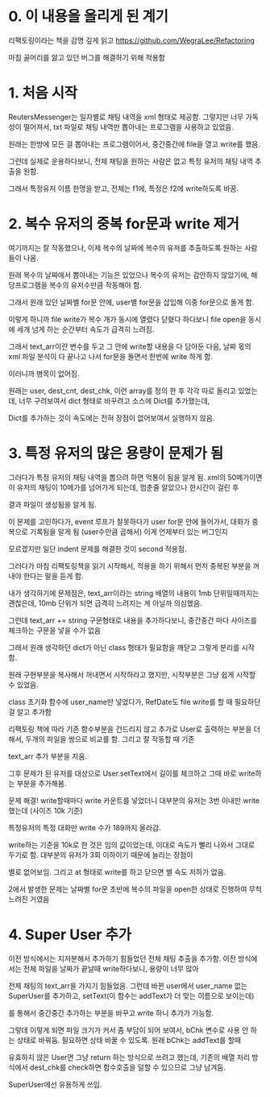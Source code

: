 # 0. 이 내용을 올리게 된 계기

리팩토링이라는 책을 감명 깊게 읽고 https://github.com/WegraLee/Refactoring

마침 골머리를 앓고 있던 버그를 해결하기 위해 적용함


# 1. 처음 시작

ReutersMessenger는 일자별로 채팅 내역을 xml 형태로 제공함. 그렇지만 너무 가독성이 떨어져서, txt 파일로 채팅 내역만 뽑아내는 프로그램을 사용하고 있었음.

원래는 한방에 모든 걸 뽑아내는 프로그램이어서, 중간중간에 file을 열고 write를 했음. 

그런데 실제로 운용하다보니, 전체 채팅을 원하는 사람은 없고 특정 유저의 채팅 내역 추출을 원함.

그래서 특정유저 이름 한명을 받고, 전체는 f1에, 특정은 f2에 write하도록 바꿈.


# 2. 복수 유저의 중복 for문과 write 제거

여기까지는 잘 작동했으나, 이제 복수의 날짜에 복수의 유저를 추출하도록 원하는 사람들이 나옴.

원래 복수의 날짜에서 뽑아내는 기능은 있었으나 복수의 유저는 감안하지 않았기에, 해당프로그램을 복수의 유저수만큼 작동해야 함. 

그래서 원래 있던 날짜별 for문 안에, user별 for문을 삽입해 이중 for문으로 돌게 함.

이렇게 하니까 file write가 복수 개가 동시에 열렸다 닫혔다 하다보니 file open을 동시에 세개 넘게 하는 순간부터 속도가 급격히 느려짐. 

그래서 text_arr이란 변수를 두고 그 안에 write할 내용을 다 담아둔 다음, 날짜 몫의 xml 파일 분석이 다 끝나고 나서 for문을 돌면서 한번에 write 하게 함. 

이러니까 병목이 없어짐.

원래는 user, dest_cnt, dest_chk, 이런 array를 정의 한 후 각각 따로 돌리고 있었는데, 너무 구려보여서 dict 형태로 바꾸려고 소스에 Dict를 추가했는데, 

Dict를 추가하는 것이 속도에는 전혀 장점이 없어보여서 실행하지 않음.


# 3. 특정 유저의 많은 용량이 문제가 됨

 그러다가 특정 유저의 채팅 내역을 뽑으려 하면 먹통이 됨을 알게 됨. xml의 50메가이면 이 유저의 채팅이 10메가를 넘어가게 되는데, 멈춘줄 알았으나 한시간이 걸린 후

 결과 파일이 생성됨을 알게 됨. 

  이 문제를 고민하다가, event 루프가 잘못하다가 user for문 안에 들어가서, 대화가 중복으로 기록됨을 알게 됨 (user수만큼 곱해서) 이게 언제부터 있는 버그인지

모르겠지만 일단 indent 문제를 해결한 것이 second 적용점.

 그러다가 마침 리팩토링책을 읽기 시작해서, 적용을 하기 위해서 먼저 중복된 부분을 꺼내야 한다는 말을 듣게 함.

 내가 생각하기에 문제점은, text_arr이라는 string 배열의 내용이 1mb 단위일때까지는 괜찮은데, 10mb 단위가 되면 급격히 느려지는 게 아닐까 의심했음. 

 그런데 text_arr += string 구문형태로 내용을 추가하다보니, 중간중간 마다 사이즈를 체크하는 구문을 넣을 수가 없음

 그래서 원래 생각하던 dict가 아닌 class 형태가 필요함을 깨닫고 그렇게 분리를 시작함.

 원래 구현부분을 복사해서 꺼내면서 시작하라고 했지만, 시작부분은 그냥 쉽게 시작할 수 있었음. 

  class 초기화 함수에 user_name만 넣었다가, RefDate도 file write를 할 때 필요하단 걸 알고 추가함

 리팩토링 책에 따라 기존 함수부분을 건드리지 않고 추가로 User로 출력하는 부분을 더해서, 두개의 파일을 쌍으로 비교를 함. 그리고 잘 작동할 때 기존

  text_arr 추가 부분을 지움.

  그후 문제가 된 유저를 대상으로 User.setText에서 길이를 체크하고 그때 바로 write하는 부분을 추가해봄.

  문제 해결! write할때마다 write 카운트를 넣었더니 대부분의 유저는 3번 이내만 write했는데 (사이즈 10k 기준) 

  특정유저의 특정 대화만 write 수가 189까지 올라감. 

   write하는 기준을 10k로 한 것은 임의 값이었는데, 이대로 속도가 빨리 나와서 그대로 두기로 함. 대부분의 유저가 3회 이하이기 때문에 늘리는 장점이

   별로 없어보임. 그리고 at 형태로 write를 하고 닫으면 별 속도 저하가 없음. 
   
   2에서 발생한 문제는 날짜별 for문 초반에 복수의 파일을 open한 상태로 진행하여 무척 느려진 거였음

  # 4. Super User 추가

   이전 방식에서는 지저분해서 추가하기 힘들었던 전체 채팅 추출을 추가함. 이전 방식에서는 전체 파일을 날짜가 끝날때 write하다보니, 용량이 너무 많아

  전체 채팅의 text_arr을 가지기 힘들었음. 그런데 바뀐 user에서 user_name 없는 SuperUser를 추가하고, setText(이 함수는 addText가 더 맞는 이름으로 보이는데) 

  를 통해서 중간중간 추가하는 부분을 바꾸고 write 하니 추가가 가능함.

   그렇데 이렇게 되면 파일 크기가 커서 좀 부담이 되어 보여서, bChk 변수로 사용 안 하는 상태로 바꿔둠. 필요하면 상태 바꿀 수 있도록. 원래 bChk는 addText를 할때

   유효하지 않은 User면 그냥 return 하는 방식으로 쓰려고 했는데, 기존의 배열 처리 방식에서 dest_chk를 check하면 함수호출을 덜할 수 있으므로 그냥 남겨둠.

  SuperUser에선 유용하게 쓰임.

